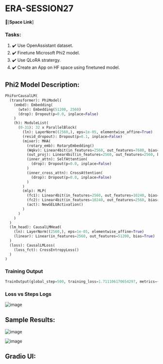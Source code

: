 # ERA-SESSION27

🤗[**Space Link**]



### Tasks:
1. :heavy_check_mark: Use OpenAssistant dataset.
2. :heavy_check_mark: Finetune Microsoft Phi2 model.
3. :heavy_check_mark: Use QLoRA stratergy.
4. :heavy_check_mark: Create an App on HF space using finetuned model.

## Phi2 Model Description:
```python
PhiForCausalLM(
  (transformer): PhiModel(
    (embd): Embedding(
      (wte): Embedding(51200, 2560)
      (drop): Dropout(p=0.0, inplace=False)
    )
    (h): ModuleList(
      (0-31): 32 x ParallelBlock(
        (ln): LayerNorm((2560,), eps=1e-05, elementwise_affine=True)
        (resid_dropout): Dropout(p=0.1, inplace=False)
        (mixer): MHA(
          (rotary_emb): RotaryEmbedding()
          (Wqkv): Linear4bit(in_features=2560, out_features=7680, bias=True)
          (out_proj): Linear4bit(in_features=2560, out_features=2560, bias=True)
          (inner_attn): SelfAttention(
            (drop): Dropout(p=0.0, inplace=False)
          )
          (inner_cross_attn): CrossAttention(
            (drop): Dropout(p=0.0, inplace=False)
          )
        )
        (mlp): MLP(
          (fc1): Linear4bit(in_features=2560, out_features=10240, bias=True)
          (fc2): Linear4bit(in_features=10240, out_features=2560, bias=True)
          (act): NewGELUActivation()
        )
      )
    )
  )
  (lm_head): CausalLMHead(
    (ln): LayerNorm((2560,), eps=1e-05, elementwise_affine=True)
    (linear): Linear(in_features=2560, out_features=51200, bias=True)
  )
  (loss): CausalLMLoss(
    (loss_fct): CrossEntropyLoss()
  )
)
```

### Training Output
```python
TrainOutput(global_step=500, training_loss=1.711106170654297, metrics={'train_runtime': 5222.3118, 'train_samples_per_second': 1.532, 'train_steps_per_second': 0.096, 'total_flos': 3.293667738832896e+16, 'train_loss': 1.711106170654297, 'epoch': 0.81})
```
### Loss vs Steps Logs
![image](https://github.com/GunaKoppula/ERAV1-Session-27/assets/61241928/585180c8-c299-43d9-a9ac-dbead74555ca)

## Sample Results:
![image](https://github.com/GunaKoppula/ERAV1-Session-27/assets/61241928/e448436a-3bb4-4d48-b6d1-8cbfd72cae13)

![image](https://github.com/GunaKoppula/ERAV1-Session-27/assets/61241928/008fad10-4f7b-4df2-8e16-361cf4ae4776)

## Gradio UI:
